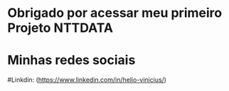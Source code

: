 # Obrigado por acessar meu primeiro Projeto NTTDATA
# Minhas redes sociais
#Linkdin: (https://www.linkedin.com/in/helio-vinicius/)
